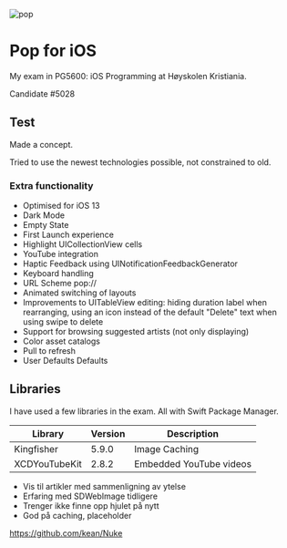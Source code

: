 ![pop](https://user-images.githubusercontent.com/4276097/70216662-4a4b0e00-1740-11ea-8382-543dcd9b3ee6.png)

# Pop for iOS
My exam in PG5600: iOS Programming at Høyskolen Kristiania.

Candidate #5028

## Test

Made a concept.

Tried to use the newest technologies possible, not constrained to old.


### Extra functionality
* Optimised for iOS 13
* Dark Mode
* Empty State
* First Launch experience
* Highlight UICollectionView cells
* YouTube integration
* Haptic Feedback using UINotificationFeedbackGenerator
* Keyboard handling
* URL Scheme pop://
* Animated switching of layouts
* Improvements to UITableView editing: hiding duration label when rearranging, using an icon instead of the default "Delete" text when using swipe to delete
* Support for browsing suggested artists (not only displaying)
* Color asset catalogs
* Pull to refresh
* User Defaults Defaults


## Libraries

I have used a few libraries in the exam. All with Swift Package Manager.

| Library        | Version      | Description  |
| ------------- |-------------|-----|
| Kingfisher   | 5.9.0 | Image Caching |
| XCDYouTubeKit  | 2.8.2     |   Embedded YouTube videos |


* Vis til artikler med sammenligning av ytelse
* Erfaring med SDWebImage tidligere
* Trenger ikke finne opp hjulet på nytt
* God på caching, placeholder


https://github.com/kean/Nuke
